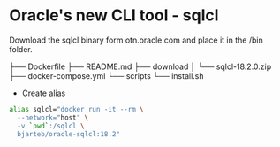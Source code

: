 # Oracle's new CLI tool - sqlcl

Download the sqlcl binary form otn.oracle.com and place it in the /bin folder.

├── Dockerfile
├── README.md
├── download
│   └── sqlcl-18.2.0.zip
├── docker-compose.yml
└── scripts
    └── install.sh

- Create alias

```bash
alias sqlcl="docker run -it --rm \
  --network="host" \
  -v `pwd`:/sqlcl \
  bjarteb/oracle-sqlcl:18.2"
```

